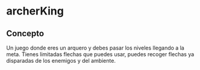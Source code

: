 # archerKing
 
 ## Concepto
 Un juego donde eres un arquero y debes pasar los niveles llegando a la meta.
 Tienes limitadas flechas que puedes usar, puedes recoger flechas ya disparadas de los enemigos y del ambiente.
